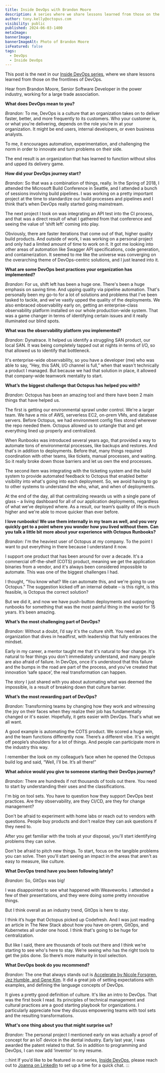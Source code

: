 ```yaml
---
title: Inside DevOps with Brandon Moore
description: A series where we share lessons learned from those on the frontlines of DevOps. This post features  Brandon Moore, Senior Software Developer in the power industry.
author: tony.kelly@octopus.com
visibility: public
published: 2024-06-03-1400
metaImage: 
bannerImage: 
bannerImageAlt: Photo of Brandon Moore
isFeatured: false
tags: 
  - DevOps
  - Inside DevOps
---
```


This post is the next in our [Inside DevOps series](https://octopus.com/blog/tag/Inside%20DevOps), where we share lessons learned from those on the frontlines of DevOps.  

Hear from Brandon Moore, Senior Software Developer in the power industry, working for a large trade association. 

**What does DevOps mean to you?**

*Brandon:* To me, DevOps is a culture that an organization takes on to deliver faster, better, and more frequently to its customers. Who your customer is, or what you're delivering, depends on the role you're in at your organization. It might be end users, internal developers, or even business analysts.

To me, it encourages automation, experimentation, and challenging the norm in order to innovate and turn problems on their side.

The end result is an organization that has learned to function without silos and upped its delivery game.

**How did your DevOps journey start?**

*Brandon:* So that was a combination of things, really. In the Spring of 2018, I attended the Microsoft Build Conference in Seattle, and I attended a bunch of sessions involving build pipelines. I was working on a pretty important project at the time to standardize our build processes and pipelines and I think that’s when DevOps really started going mainstream.

The next project I took on was integrating an API test into the CI process, and that was a direct result of what I gathered from that conference and seeing the value of ‘shift left’ coming into play.

Obviously, there are faster iterations that come out of that, higher quality build products. And outside of work, I was working on a personal project and only had a limited amount of time to work on it. It got me looking into other areas of automation like Swagger API specifications, code generation, and containerization. It seemed to me like the universe was converging on the overarching theme of DevOps-centric solutions, and I just leaned into it.

**What are some DevOps best practices your organization has implemented?**

*Brandon:* For us, shift left has been a huge one. There's been a huge emphasis on saving time. And upping quality via pipeline automation. That's personally been my go-to for a lot of solutions and problems that I've been tasked to tackle, and we’ve vastly upped the quality of the deployments. We also embraced observability early on, getting an enterprise-class observability platform installed on our whole production-wide system. That was a game changer in terms of identifying certain issues and it really illuminated our blind spots.

**What was the observability platform you implemented?**

*Brandon:* Dynatrace. It helped us identify a struggling SAN product, our local SAN. It was being completely tapped out at nights in terms of I/O, so that allowed us to identify that bottleneck. 

It's enterprise-wide observability, so you have a developer (me) who was able to say, “Hey, this SAN, I/O channel is full,” when that wasn't technically a product I managed. But because we had that solution in place, it allowed that company-wide teamwork mentality to start.

**What’s the biggest challenge that Octopus has helped you with?**

*Brandon:* Octopus has been an amazing tool and there have been 2 main things that have helped us.

The first is getting our environmental sprawl under control. We're a larger team. We have a mix of AWS, serverless EC2, on-prem VMs, and database servers. Before Octopus, we had environment config files stored wherever the repo needed them. Octopus allowed us to untangle that and get everything lined up properly and centralized.

When Runbooks was introduced several years ago, that provided a way to automate tons of environmental processes, like backups and restores. And that's in addition to deployments. Before that, many things required coordination with other teams, like tickets, manual processes, and waiting. So it really broke down those barriers and let us own the end processes.

The second item was integrating with the ticketing system and the build system to provide automated feedback to Octopus that enabled better visibility into what's going into each deployment. So, we avoid having to go to other systems to understand the who, what, and when of deployments.

At the end of the day, all that centralizing rewards us with a single pane of glass – a living dashboard for all of our application deployments, regardless of what we’ve deployed where. As a result, our team’s quality of life is much higher and we're able to move quicker than ever before.

**I love runbooks! We use them internally in my team as well, and you very quickly get to a point where you wonder how you lived without them. Can you talk a little bit more about your experience with Octopus Runbooks?**

*Brandon:* I'm the heaviest user of Octopus at my company. To the point I want to put everything in there because I understand it now.

I support one product that has been around for over a decade. It's a commercial off-the-shelf (COTS) product, meaning we get the application binaries from a vendor, and it's always been considered impossible to automate. This was one of the biggest challenges I had.

I thought, “You know what? We can automate this, and we're going to use Octopus.” 
The suggestion kicked off an internal debate – is this right, is this feasible, is Octopus the correct solution?

But we did it, and now we have push-button deployments and supporting runbooks for something that was the most painful thing in the world for 15 years. It’s been amazing.

**What’s the most challenging part of DevOps?**

*Brandon:* Without a doubt, I’d say it's the culture shift. You need an organization that dives in headfirst, with leadership that fully embraces the mindset. 

Early in my career, a mentor taught me that it's natural to fear change. It's natural to fear things you don't immediately understand, and many people are also afraid of failure. In DevOps, once it's understood that this failure and the bumps in the road are part of the process, and you've created that innovation ‘safe space’, the real transformation can happen. 

The story I just shared with you about automating what was deemed the impossible, is a result of breaking down that culture barrier.

**What’s the most rewarding part of DevOps?**

*Brandon:* Transforming teams by changing how they work and witnessing the joy on their faces when they realize their job has fundamentally changed or it's easier. Hopefully, it gets easier with DevOps. That's what we all want.

A good example is automating the COTS product. We scored a huge win, and the team functions differently now. There’s a different vibe. It's a weight off people’s shoulders for a lot of things. And people can participate more in the industry this way.

I remember the look on my colleague’s face when he opened the Octopus build log and said, “Well, I'll be. It’s all there!”

**What advice would you give to someone starting their DevOps journey?**

*Brandon:* There are hundreds if not thousands of tools out there. You need to start by understanding their uses and the classifications.

I'm big on tool sets. You have to question how they support DevOps best practices. Are they observability, are they CI/CD, are they for change management? 

Don't be afraid to experiment with home labs or reach out to vendors with questions. People buy products and don't realize they can ask questions if they need to. 

After you get familiar with the tools at your disposal, you'll start identifying problems they can solve.

Don't be afraid to pitch new things. To start, focus on the tangible problems you can solve. Then you'll start seeing an impact in the areas that aren't as easy to measure, like culture.

**What DevOps trend have you been following lately?**

*Brandon:* So, GitOps was big!

I was disappointed to see what happened with Weaveworks. I attended a few of their presentations, and they were doing some pretty innovative things.

But I think overall as an industry trend, GitOps is here to stay.

I think it’s huge that Octopus picked up Codefresh. And I was just reading an article in The New Stack about how you have on-prem, GitOps, and Kubernetes all under one hood. I think that's going to be huge for centralization.  

But like I said, there are thousands of tools out there and I think we're starting to see who's here to stay. We’re seeing who has the right tools to get the jobs done. So there’s more maturity in tool selection.

**What DevOps book do you recommend?**

*Brandon:* The one that always stands out is [Accelerate by Nicole Forsgren, Jez Humble, and Gene Kim](https://octopus.com/devops/reading-list/#accelerate). It did a great job of setting expectations with examples, and defining the language concepts of DevOps.

It gives a pretty good definition of culture. It's like an intro to DevOps. That was the first book I read. Its principles of technical management and cultural practices are a good starting playbook for organizations. I particularly appreciate how they discuss empowering teams with tool sets and the resulting transformations.

**What's one thing about you that might surprise us?**

*Brandon:* The personal project I mentioned early on was actually a proof of concept for an IoT device in the dental industry. Early last year, I was awarded the patent related to that. So in addition to programming and DevOps, I can now add ‘inventor’ to my resume.

:::hint
If you’d like to be featured in our series, [Inside DevOps](https://octopus.com/blog/tag/Inside%20DevOps), please reach out to [Joanna on LinkedIn](https://www.linkedin.com/in/joannawyganowska/) to set up a time for a quick chat.
:::
